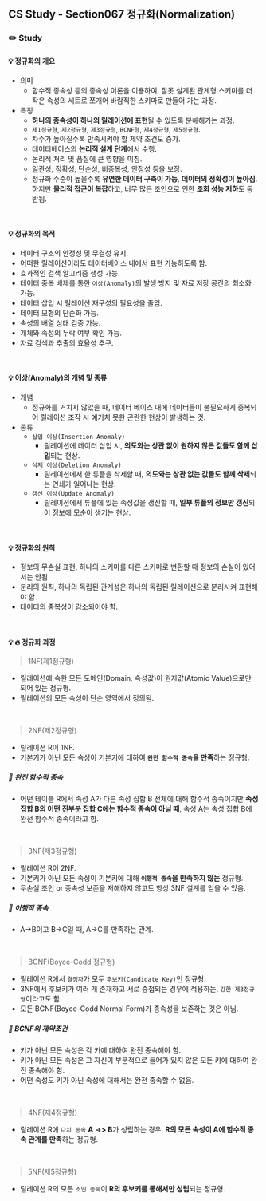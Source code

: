 ## CS Study - Section067 정규화(Normalization)
### ✏️ Study
#### 💡 정규화의 개요
- 의미
  - 함수적 종속성 등의 종속성 이론을 이용하여, 잘못 설계된 관계형 스키마를 더 작은 속성의 세트로 쪼개어 바람직한 스키마로 만들어 가는 과정.
- 특징
  - **하나의 종속성이 하나의 릴레이션에 표현**될 수 있도록 분해해가는 과정.
  - `제1정규형`, `제2정규형`, `제3정규형`, `BCNF형`, `제4정규형`, `제5정규형`.
  - 차수가 높아질수록 만족시켜야 할 제약 조건도 증가.
  - 데이터베이스의 **논리적 설계 단계**에서 수행.
  - 논리적 처리 및 품질에 큰 영향을 미침.
  - 일관성, 정확성, 단순성, 비중복성, 안정성 등을 보장.
  - 정규화 수준이 높을수록 **유연한 데이터 구축이 가능**, **데이터의 정확성이 높아짐**. 하지만 **물리적 접근이 복잡**하고, 너무 많은 조인으로 인한 **조회 성능 저하**도 동반됨.
<br>

#### 💡 정규화의 목적
- 데이터 구조의 안정성 및 무결성 유지.
- 어떠한 릴레이션이라도 데이터베이스 내에서 표현 가능하도록 함.
- 효과적인 검색 알고리즘 생성 가능.
- 데이터 중복 배제를 통한 `이상(Anomaly)`의 발생 방지 및 자료 저장 공간의 최소화 가능.
- 데이터 삽입 시 릴레이션 재구성의 필요성을 줄임.
- 데이터 모형의 단순화 가능.
- 속성의 배열 상태 검증 가능.
- 개체와 속성의 누락 여부 확인 가능.
- 자료 검색과 추출의 효율성 추구.
<br>

#### 💡 이상(Anomaly)의 개념 및 종류
- 개념
  - 정규화를 거치지 않았을 때, 데이터 베이스 내에 데이터들이 불필요하게 중복되어 릴레이션 조작 시 예기치 못한 곤란한 현상이 발생하는 것.
- 종류
  - `삽입 이상(Insertion Anomaly)`
    - 릴레이션에 데이터 삽입 시, **의도와는 상관 없이 원하지 않은 값들도 함께 삽입**되는 현상.
  - `삭제 이상(Deletion Anomaly)`
    - 릴레이션에서 한 튜플을 삭제할 때, **의도와는 상관 없는 값들도 함께 삭제**되는 연쇄가 일어나는 현상.
  - `갱신 이상(Update Anomaly)`
    - 릴레이션에서 튜플에 있는 속성값을 갱신할 때, **일부 튜플의 정보만 갱신**되어 정보에 모순이 생기는 현상.
<br>

#### 💡 정규화의 원칙
- 정보의 무손실 표현, 하나의 스키마를 다른 스키마로 변환할 때 정보의 손실이 있어서는 안됨.
- 분리의 원칙, 하나의 독립된 관계성은 하나의 독립된 릴레이션으로 분리시켜 표현해야 함.
- 데이터의 중복성이 감소되어야 함.
<br>

#### 💡 🔥 정규화 과정
> 1NF(제1정규형)
- 릴레이션에 속한 모든 도메인(Domain, 속성값)이 원자값(Atomic Value)으로만 되어 있는 정규형.
- 릴레이션의 모든 속성이 단순 영역에서 정의됨.
<br>


> 2NF(제2정규형)
- 릴레이션 R이 1NF.
- 기본키가 아닌 모든 속성이 기본키에 대하여 **`완전 함수적 종속`을 만족**하는 정규형.
##### 🔖 완전 함수적 종속
- 어떤 테이블 R에서 속성 A가 다른 속성 집합 B 전체에 대해 함수적 종속이지만 **속성 집합 B의 어떤 진부분 집합 C에는 함수적 종속이 아닐 때**, 속성 A는 속성 집합 B에 완전 함수적 종속이라고 함.
<br>

> 3NF(제3정규형)
- 릴레이션 R이 2NF.
- 기본키가 아닌 모든 속성이 기본키에 대해 **`이행적 종속`을 만족하지 않는** 정규형.
- 무손실 조인 or 종속성 보존을 저해하지 않고도 항상 3NF 설계를 얻을 수 있음.
##### 🔖 이행적 종속
- A->B이고 B->C일 때, A->C를 만족하는 관계.
<br>

> BCNF(Boyce-Codd 정규형)
- 릴레이션 R에서 `결정자`가 모두 `후보키(Candidate Key)`인 정규형.
- 3NF에서 후보키가 여러 개 존재하고 서로 중첩되는 경우에 적용하는, `강한 제3정규형`이라고도 함.
- 모든 BCNF(Boyce-Codd Normal Form)가 종속성을 보존하는 것은 아님.
##### 🔖 BCNF의 제약조건
- 키가 아닌 모든 속성은 각 키에 대하여 완전 종속해야 함.
- 키가 아닌 모든 속성은 그 자신이 부분적으로 들어가 있지 않은 모든 키에 대하여 완전 종속해야 함.
- 어떤 속성도 키가 아닌 속성에 대해서는 완전 종속할 수 없음.
<br>

> 4NF(제4정규형)
- 릴레이션 R에 `다치 종속` **A ->> B**가 성립하는 경우, **R의 모든 속성이 A에 함수적 종속 관계를 만족**하는 정규형.
<br>

> 5NF(제5정규형)
- 릴레이션 R의 모든 `조인 종속`이 **R의 후보키를 통해서만 성립**되는 정규형.
<br>
